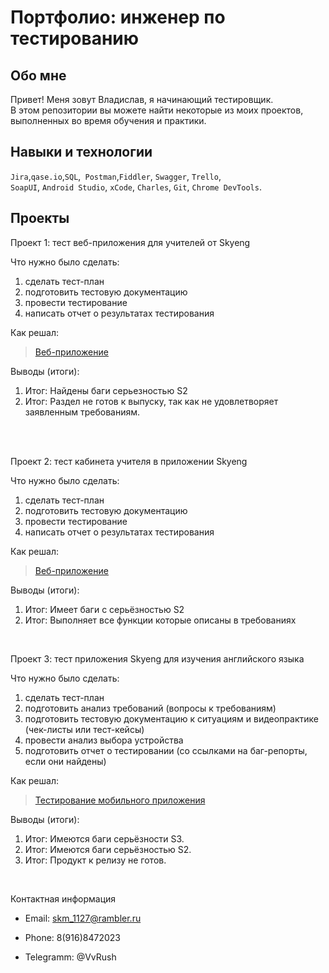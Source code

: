 # Портфолио: инженер по тестированию
## Обо мне 
Привет! Меня зовут Владислав, я начинающий тестировщик. <br>
В этом репозитории вы можете найти некоторые из моих проектов, выполненных во время обучения и практики.
<br>
## Навыки и технологии
``Jira``,``qase.io``,``SQL``,`` Postman``,``Fiddler``, ``Swagger``, ``Trello``, <br>
``SoapUI``, ``Android Studio``, ``xCode``, ``Charles``, ``Git``, ``Chrome DevTools``.
## Проекты

<p> Проект 1: тест веб-приложения для учителей от Skyeng</p>

<p>Что нужно было сделать:<p>

<ol>
  <li>сделать тест-план </li>
  <li>подготовить тестовую документацию</li>
  <li>провести тестирование</li>
  <li>написать отчет о результатах тестирования</li>
</ol>
<p>Как решал:<p>

> <a href="https://heirbytest.atlassian.net/wiki/spaces/~6346e8172edf195c40aad306/pages/23527425">Веб-приложение</a>
   

<p>Выводы (итоги):<p>
<ol>
  <li>Итог: Найдены  баги серьезностью S2</li>
  <li>Итог: Раздел  не готов к выпуску, так как не удовлетворяет заявленным требованиям.  
</li>
</ol>
<br> 
<br> 
<p> Проект 2: тест кабинета учителя в приложении Skyeng</p>
<p>Что нужно было сделать:<p>
<ol>
  <li>сделать тест-план </li>
  <li>подготовить тестовую документацию</li>
  <li>провести тестирование</li>
  <li>написать отчет о результатах тестирования</li>
</ol>
<p>Как решал:</p>

>  <a href="https://heirbytest.atlassian.net/wiki/spaces/~6346e8172edf195c40aad306/pages/3735553/1+2">Веб-приложение </a>

<p>Выводы (итоги):<p>
<ol>
  <li>Итог: Имеет баги с серьёзностью S2</li>
  <li>Итог: Выполняет все функции которые описаны в требованиях </li>
</ol>
<br> 
<p> Проект 3: тест приложения Skyeng для изучения английского языка</p>
<p>Что нужно было сделать:<p>
<ol>
  <li>сделать тест-план </li>
  <li>подготовить анализ требований (вопросы к требованиям)</li>
  <li>подготовить тестовую документацию к ситуациям и видеопрактике (чек-листы или тест-кейсы)</li>
  <li>провести анализ выбора устройства</li>
  <li>подготовить отчет о тестировании (со ссылками на баг-репорты, если они найдены)</li>
</ol>
<p>Как решал:</p>

> <a href="https://heirbytest.atlassian.net/wiki/spaces/~6346e8172edf195c40aad306/pages/18317313">Тестирование мобильного приложения</a>
>  

<p>Выводы (итоги):<p>
<ol>
  <li>Итог: Имеются баги серьёзности S3. </li>
  <li>Итог: Имеются баги серьёзностью S2.</li>
  <li>Итог: Продукт к релизу не готов.</li>
</ol>
<br> 
 
 Контактная информация
- Email: skm_1127@rambler.ru
- Phone: 8(916)8472023

- Telegramm: @VvRush
